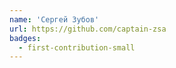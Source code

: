 ```yaml
---
name: 'Сергей Зубов'
url: https://github.com/captain-zsa
badges:
  - first-contribution-small
---
```

